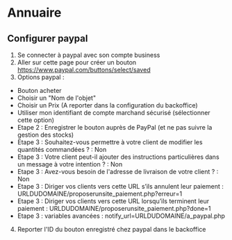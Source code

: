 # Annuaire



Configurer paypal
-----------------
1. Se connecter à paypal avec son compte business
2. Aller sur cette page pour créer un bouton https://www.paypal.com/buttons/select/saved
3. Options paypal : 
  - Bouton acheter
  - Choisir un "Nom de l'objet"
  - Choisir un Prix (A reporter dans la configuration du backoffice)
  - Utiliser mon identifiant de compte marchand sécurisé (sélectionner cette option)
  - Etape 2 : Enregistrer le bouton auprès de PayPal (et ne pas suivre la gestion des stocks)
  - Etape 3 : Souhaitez-vous permettre à votre client de modifier les quantités commandées ? : Non
  - Etape 3 : Votre client peut-il ajouter des instructions particulières dans un message à votre intention ? : Non
  - Etape 3 : Avez-vous besoin de l'adresse de livraison de votre client ? : Non
  - Etape 3 : Diriger vos clients vers cette URL s’ils annulent leur paiement : URLDUDOMAINE/proposerunsite_paiement.php?erreur=1
  - Etape 3 : Diriger vos clients vers cette URL lorsqu’ils terminent leur paiement : URLDUDOMAINE/proposerunsite_paiement.php?done=1
  - Etape 3 : variables avancées : notify_url=URLDUDOMAINE/a_paypal.php
4. Reporter l'ID du bouton enregistré chez paypal dans le backoffice

